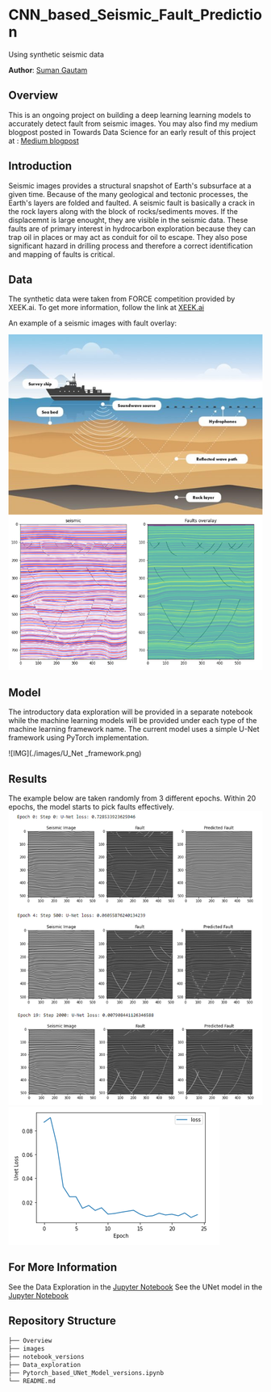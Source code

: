 
# CNN_based_Seismic_Fault_Prediction
Using synthetic seismic data

**Author**: [Suman Gautam](mailto:smngeo@gmail.com)

## Overview

This is an ongoing project on building a deep learning learning models to accurately detect fault from seismic images. You may also find my medium blogpost posted in Towards Data Science for an early result of this project at : 
[Medium blogpost](https://towardsdatascience.com/seismic-fault-prediction-with-deep-learning-2935704c9b48)


## Introduction
Seismic images provides a structural snapshot of Earth's subsurface at a given time. Because of the many geological and tectonic processes, the Earth's layers are folded and faulted. A seismic fault is basically a crack in the rock layers along with the block of rocks/sediments moves. If the displacemnt is large enought, they are visible in the seismic data. These faults are of primary interest in hydrocarbon exploration because they can trap oil in places or may act as conduit for oil to escape. They also pose significant hazard in drilling process and therefore a correct identification and mapping of faults is critical. 


## Data

The synthetic data were taken from FORCE competition provided by XEEK.ai.
To get more information, follow the link at [XEEK.ai](https://xeek.ai/challenges/force-seismic/overview)

An example of a seismic images with fault overlay:

![IMG](./images/seismic_acquisition.JPG)
![IMG](./images/Fault_overlay.PNG)


## Model

The introductory data exploration will be provided in a separate notebook while the machine learning models will be provided under each type of the machine learning framework name.
The current model uses a simple U-Net framework using PyTorch implementation.

![IMG](./images/U_Net _framework.png)


## Results
The example below are taken randomly from 3 different epochs. Within 20 epochs, the model starts to pick faults effectively.
![IMG](./images/Results.PNG)
![IMG](./images/loss.PNG)


## For More Information

See the Data Exploration in the [Jupyter Notebook](./Data_exploration.ipynb)
See the UNet model in the [Jupyter Notebook](./Pytorch_based_UNet_Model_v2.ipynb)



## Repository Structure

```
├── Overview
├── images 
├── notebook_versions
├── Data_exploration
├── Pytorch_based_UNet_Model_versions.ipynb
└── README.md
```
